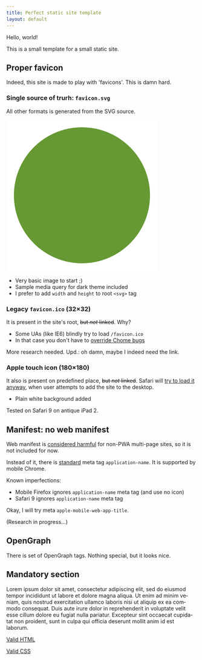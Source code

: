 ```yaml
---
title: Perfect static site template
layout: default
---
```


Hello, world!

This is a small template for a small static site.


Proper favicon
--------------

Indeed, this site is made to play with 'favicons'. This is damn hard.


### Single source of trurh: `favicon.svg`

All other formats is generated from the SVG source.

![Green circle](/favicon.svg)

 - Very basic image to start ;)
 - Sample media query for dark theme included
 - I prefer to add `width` and `height` to root `<svg>` tag


### Legacy `favicon.ico` (32×32)

It is present in the site's root, ~~but _not_ linked~~. Why?

 - Some UAs (like IE6) blindly try to load `/favicon.ico`
 - In that case you don't have to [override Chome bugs][1]

More research needed. Upd.: oh damn, maybe I indeed need the link.


### Apple touch icon (180×180)

It also is present on predefined place, ~~but _not_ linked~~.
Safari will [try to load it anyway][2], when user attempts
to add the site to the desktop.

 - Plain white background added

Tested on Safari 9 on antique iPad 2.


Manifest: no web manifest
-------------------------

Web manifest is [considered harmful][3] for non-PWA multi-page sites,
so it is not included for now.

Instead of it, there is [standard][4] meta tag `application-name`.
It is supported by mobile Chrome.

Known imperfections:

 - Mobile Firefox ignores `application-name` meta tag (and use no icon)
 - Safari 9 ignores `application-name` meta tag

Okay, I will try meta `apple-mobile-web-app-title`.

(Research in progress…)


OpenGraph
---------

There is set of OpenGraph tags. Nothing special, but it looks nice.


Mandatory section
-----------------

<span lang="la">Lorem ipsum dolor sit amet, consectetur adipiscing elit, sed do eiusmod tempor incididunt ut labore et dolore magna aliqua. Ut enim ad minim veniam, quis nostrud exercitation ullamco laboris nisi ut aliquip ex ea commodo consequat. Duis aute irure dolor in reprehenderit in voluptate velit esse cillum dolore eu fugiat nulla pariatur. Excepteur sint occaecat cupidatat non proident, sunt in culpa qui officia deserunt mollit anim id est laborum.</span>

[Valid HTML](https://validator.w3.org/nu/?doc=https%3A%2F%2Fpsst.de.co.ua%2F)

[Valid CSS](https://jigsaw.w3.org/css-validator/validator?uri=https%3A%2F%2Fpsst.de.co.ua%2Fstyle.css)


[1]: https://css-tricks.com/favicons-how-to-make-sure-browsers-only-download-the-svg-version/
[2]: http://test.de.co.ua/2021/11/08/favicon-research.html
[3]: https://twitter.com/kastaneda/status/1465484668799754245
[4]: https://html.spec.whatwg.org/multipage/semantics.html#standard-metadata-names
